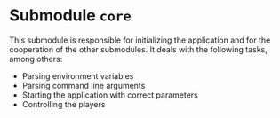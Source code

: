 # Submodule `core`

This submodule is responsible for initializing the application and for the cooperation of the other submodules.
It deals with the following tasks, among others:

- Parsing environment variables
- Parsing command line arguments
- Starting the application with correct parameters
- Controlling the players
